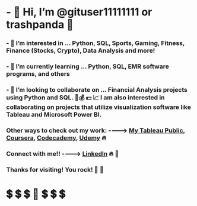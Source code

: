 # - 👋 Hi, I’m @gituser11111111 or trashpanda 🐼 
### - 👀 I’m interested in ... Python, SQL, Sports, Gaming, Fitness, Finance (Stocks, Crypto), Data Analysis and more! 
### - 🌱 I’m currently learning ... Python, SQL, EMR software programs, and others
### - 💞️ I’m looking to collaborate on ... Financial Analysis projects using Python and SQL. 💸:moneybag: :dollar: 📈  I am also interested in collaborating on projects that utilize visualization software like Tableau and Microsoft Power BI.

### Other ways to check out my work: ----> [My Tableau Public](https://public.tableau.com/app/profile/wade.bouley), [Coursera](https://www.coursera.org/user/5458de507f6f980c303547ea827e8383), [Codecademy](https://www.codecademy.com/profiles/trashpanda47), [Udemy](https://www.udemy.com/user/wade-bouley/) 🔥
### Connect with me!! ----> [LinkedIn](https://www.linkedin.com/in/wade-bouley-6010a2107/) 🔥 🔗

### Thanks for visiting! You rock! 💜 :100:

# :heavy_dollar_sign: :heavy_dollar_sign: :heavy_dollar_sign: 🐼 :heavy_dollar_sign: :heavy_dollar_sign: :heavy_dollar_sign:


<!---
gituser11111111/gituser11111111 is a ✨ special ✨ repository because its `README.md` (this file) appears on your GitHub profile.
You can click the Preview link to take a look at your changes.
--->
